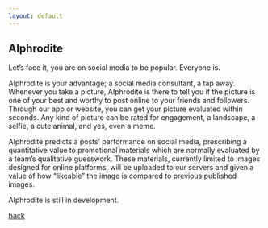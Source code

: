 ```yaml
---
layout: default
---
```


## AIphrodite

Let’s face it, you are on social media to be popular. Everyone is.

AIphrodite is your advantage; a social media consultant, a tap away. Whenever you take a picture, AIphrodite is there to tell you if the picture is one of your best and worthy to post online to your friends and followers. Through our app or website, you can get your picture evaluated within seconds. Any kind of picture can be rated for engagement, a landscape, a selfie, a cute animal, and yes, even a meme.

AIphrodite predicts a posts’ performance on social media, prescribing a quantitative value to promotional materials which are normally evaluated by a team’s qualitative guesswork. These materials, currently limited to images designed for online platforms, will be uploaded to our servers and given a value of how “likeable” the image is compared to previous published images.

AIphrodite is still in development.

[back](./)
